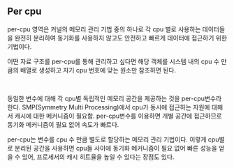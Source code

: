 ## Per cpu

per-cpu 영역은 커널의 메모리 관리 기법 중의 하나로 각 cpu 별로 사용하는 데이터들을 완전히 분리하여 동기화를 사용하지 않고도 안전하고 빠르게 데이터에 접근하기 위한 기법이다. 

어떤 자료 구조를 per-cpu를 통해 관리하고 싶다면 해당 객체를 시스템 내의 cpu 수 만큼의 배열로 생성하고 자기 cpu 번호에 맞는 원소만 참조하면 된다.

<br>

동일한 변수에 대해 각 cpu별 독립적인 메모리 공간을 제공하는 것을 per-cpu변수라 한다. SMP(Symmetry Multi Processing)에서 cpu가 동시에 접근하는 자원에 대해서 캐시에 대한 메커니즘이 필요함. per-cpu변수를 이용하면 개별 공간에 접근하므로 동기화 메커니즘이 필요 없어 속도가 빠르다.

per-cpu는 변수를 cpu 수 만큼 별도로 할당하는 메모리 관리 기법이다. 이렇게 cpu별로 분리된 공간을 사용하면 cpu들 사이에 동기화 메커니즘이 필요 없어 빠른 성능을 얻을 수 있어, 프로세서의 캐시 히트율을 높일 수 있다는 장점도 있다.
